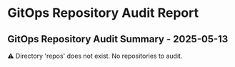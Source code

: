 # GitOps Repository Audit Report

## GitOps Repository Audit Summary - 2025-05-13
⚠️ Directory 'repos' does not exist. No repositories to audit.
